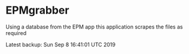 # EPMgrabber
Using a database from the EPM app this application scrapes the files as required


Latest backup: Sun Sep 8 16:41:01 UTC 2019
